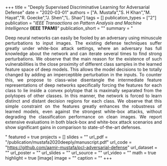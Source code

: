 +++
title = "Deeply Supervised Discriminative Learning for Adversarial Defense"
date = "2020-03-01"
authors = ["A. Mustafa","S. H Khan","M. Hayat","R. Goecke","J. Shen","L. Shao"]
tags = []
publication_types = ["2"]
publication = "_IEEE Transactions on Pattern Analysis and Machine Intelligence_ **(IEEE TPAMI)**"
publication_short = ""
summary = "<p style='text-align: justify;'> Deep neural networks can easily be fooled by an adversary using minuscule perturbations to input images. The existing defense techniques suffer greatly under white-box attack settings, where an adversary has full knowledge about the network and can iterate several times to find strong perturbations. We observe that the main reason for the existence of such vulnerabilities is the close proximity of different class samples in the learned feature space of deep models. This allows the model decisions to be totally changed by adding an imperceptible perturbation in the inputs. To counter this, we propose to class-wise disentangle the intermediate feature representations of deep networks specifically forcing the features for each class to lie inside a convex polytope that is maximally separated from the polytopes of other classes. In this manner, the network is forced to learn distinct and distant decision regions for each class. We observe that this simple constraint on the features greatly enhances the robustness of learned models, even against the strongest white-box attacks, without degrading the classification performance on clean images. We report extensive evaluations in both black-box and white-box attack scenarios and show significant gains in comparison to state-of-the-art defenses.</p>"
featured = true
projects = []
slides = ""
url_pdf = "/publication/mustafa2020deeply/manuscript.pdf"
url_code = "https://github.com/aamir-mustafa/pcl-adversarial-defense"
url_dataset = ""
url_poster = ""
url_slides = ""
url_source = ""
url_video = ""
math = true
highlight = true
[image]
image = ""
caption = ""
+++

